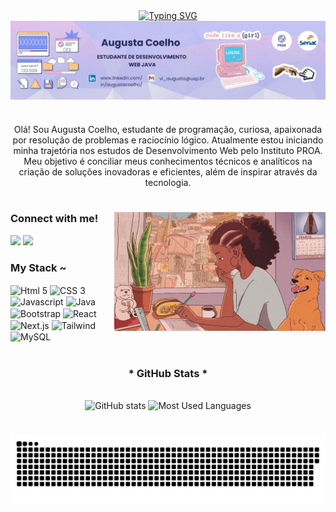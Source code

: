 <div align="center">
  <a href="https://git.io/typing-svg">
    <img src="https://readme-typing-svg.demolab.com?font=Fira+Code&weight=500&size=22&pause=1000&color=F7AFBB&center=true&vCenter=true&random=false&width=524&lines=%E2%8A%B9+Welcome+to+my+profile!+%CB%99%E1%B5%95%CB%99+%E2%8A%B9+" alt="Typing SVG">
  </a>
</div>

<img align="center" alt="Header" src="./src/banner-github.png">

#

<p align="center">Olá! Sou Augusta Coelho, estudante de programação, curiosa, apaixonada por resolução de problemas e raciocínio lógico. Atualmente estou iniciando minha trajetória nos estudos de Desenvolvimento Web pelo Instituto PROA. Meu objetivo é conciliar meus conhecimentos técnicos e analíticos na criação de soluções inovadoras e eficientes, além de inspirar através da tecnologia.
  
#

<img align="right" alt="" height="190px" src="./src/studygirl2.jpg">

<h3 align="left">Connect with me!</h3>
  
  <a href="mailto:vi_augusta@usp.br" target="_blank"><img src="https://img.shields.io/badge/-Email-000?style=for-the-badge&logo=microsoft-outlook&logoColor=F7AFBB&color:FFF"></a>
  <a href="https://www.linkedin.com/in/augustacoelho"><img src="https://img.shields.io/badge/-LinkedIn-000?style=for-the-badge&logo=linkedin&logoColor=F7AFBB&color:FFF"  target="_blank"></a>


<h3 align="left">My Stack ~</h3>

<div align="left">

  <img align="center" alt="Html 5" height="30" width="40" src="https://cdn.jsdelivr.net/gh/devicons/devicon@latest/icons/html5/html5-plain.svg">
  <img align="center" alt="CSS 3" height="30" width="40" src="https://cdn.jsdelivr.net/gh/devicons/devicon@latest/icons/css3/css3-plain.svg">
  <img align="center" alt="Javascript" height="30" width="40" src="https://cdn.jsdelivr.net/gh/devicons/devicon@latest/icons/javascript/javascript-plain.svg">
  <img align="center" alt="Java" height="30" width="40" src="https://cdn.jsdelivr.net/gh/devicons/devicon@latest/icons/java/java-plain.svg">
  <img align="center" alt="Bootstrap" height="30" width="40" src="https://cdn.jsdelivr.net/gh/devicons/devicon@latest/icons/bootstrap/bootstrap-original.svg">
  <img align="center" alt="React" height="30" width="40" src="https://cdn.jsdelivr.net/gh/devicons/devicon@latest/icons/react/react-original.svg"> 
  <img align="center" alt="Next.js" height="30" width="40" src="https://cdn.jsdelivr.net/gh/devicons/devicon@latest/icons/nextjs/nextjs-original.svg" />
  <img align="center" alt="Tailwind" height="30" width="40" src="https://cdn.jsdelivr.net/gh/devicons/devicon@latest/icons/tailwindcss/tailwindcss-original.svg"> 
  <img align="center" alt="MySQL" height="30" width="40" src="https://cdn.jsdelivr.net/gh/devicons/devicon@latest/icons/mysql/mysql-original-wordmark.svg" />
          
          

</div>

#

<div style="text-align: center;" align="center">
  <h3>* GitHub Stats *</h3>
  <br>
  <img src="https://github-readme-stats-git-masterrstaa-rickstaa.vercel.app/api?username=AvgvstaDev&hide_title=true&show_icons=true&include_all_commits=false&count_private=true&line_height=25&hide=issues&bg_color=242A5B&title_color=48C7EF&text_color=FFF&border_radius=3&border_color=48C7EF&icon_color=EDAEBF&theme=jolly" alt="GitHub stats" width=51%>

   <img src="https://github-readme-stats.vercel.app/api/top-langs/?username=AvgvstaDev&line_height=10&card_width=290&layout=compact&title_color=EDAEBF&bg_color=242A5B&text_color=8B8B8B&border_radius=3&border_color=48C7EF&count_private=true" alt="Most Used Languages" width=32%>
 
</div>


#

<picture align="center">
  <source media="(prefers-color-scheme: dark)" srcset="https://raw.githubusercontent.com/AvgvstaDev/AvgvstaDev/output/github-contribution-grid-snake-dark.svg">
  <img align="center" alt="github contribution grid snake animation" src="https://raw.githubusercontent.com/AvgvstaDev/AvgvstaDev/output/github-contribution-grid-snake.svg">
</picture>



